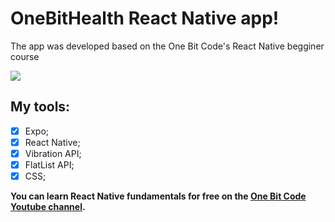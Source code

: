 # OneBitHealth React Native app!

 The app was developed based on the One Bit Code's React Native begginer course

![](onebithealth.png)

## My tools:

-   [x] Expo;
-   [x] React Native;
-   [x] Vibration API;
-   [x] FlatList API;
-   [x] CSS;

**You can learn React Native fundamentals for free on the [One Bit Code Youtube channel](https://www.youtube.com/playlist?list=PLdDT8if5attEd4sRnZBIkNihR-_tE612_).**
